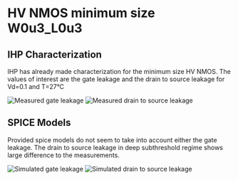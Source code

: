 # HV NMOS minimum size W0u3_L0u3

## IHP Characterization

IHP has already made characterization for the minimum size HV NMOS.
The values of interest are the gate leakage and the drain to source leakage for Vd=0.1 and T=27°C

![Measured gate leakage](./images/W0u3_L0u3_Vd_0.1_T_27_Ig.png)
![Measured drain to source leakage](./images/W0u3_L0u3_Vd_0.1_T_27_Id.png)

## SPICE Models

Provided spice models do not seem to take into account either the gate leakage.
The drain to source leakage in deep subthreshold regime shows large difference
to the measurements.


![Simulated gate leakage](images/hv_nmos_min_size_gate_leakage.svg)
![Simulated drain to source leakage](images/hv_nmos_min_size_drain_to_source_leakage.svg)
